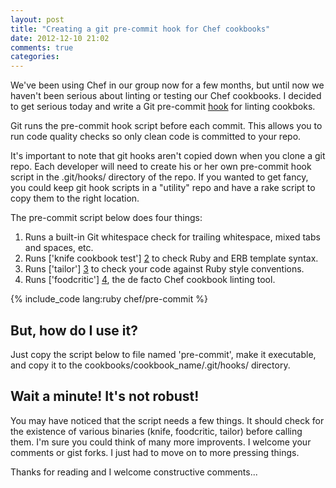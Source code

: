 ```yaml
---
layout: post
title: "Creating a git pre-commit hook for Chef cookbooks"
date: 2012-12-10 21:02
comments: true
categories: 
---
```


We've been using Chef in our group now for a few months, but until now we haven't been serious about linting or testing our Chef cookbooks. I decided to get serious today and write a Git pre-commit [hook][1] for linting cookboks.

Git runs the pre-commit hook script before each commit. This allows you to run code quality checks so only clean code is committed to your repo.

It's important to note that git hooks aren't copied down when you clone a git repo. Each developer will need to create his or her own pre-commit hook script in the .git/hooks/ directory of the repo. If you wanted to get fancy, you could keep git hook scripts in a "utility" repo and have a rake script to copy them to the right location.

The pre-commit script below does four things:

1. Runs a built-in Git whitespace check for trailing whitespace, mixed tabs and spaces, etc.
2. Runs ['knife cookbook test'] [2] to check Ruby and ERB template syntax.
3. Runs ['tailor'] [3] to check your code against Ruby style conventions.
4. Runs ['foodcritic'] [4], the de facto Chef cookbook linting tool.

[1]: http://git-scm.com/docs/githooks
[2]: http://wiki.opscode.com/display/chef/Managing+Cookbooks+With+Knife#ManagingCookbooksWithKnife-test 
[3]: https://github.com/turboladen/tailor
[4]: http://acrmp.github.com/foodcritic/

{% include_code lang:ruby chef/pre-commit %}

## But, how do I use it?
Just copy the script below to file named 'pre-commit', make it executable, and copy it to the cookbooks/cookbook_name/.git/hooks/ directory.

## Wait a minute! It's not robust!
You may have noticed that the script needs a few things. It should check for the existence of various binaries (knife, foodcritic, tailor) before calling them. I'm sure you could think of many more improvents. I welcome your comments or gist forks. I just had to move on to more pressing things.

Thanks for reading and I welcome constructive comments...
